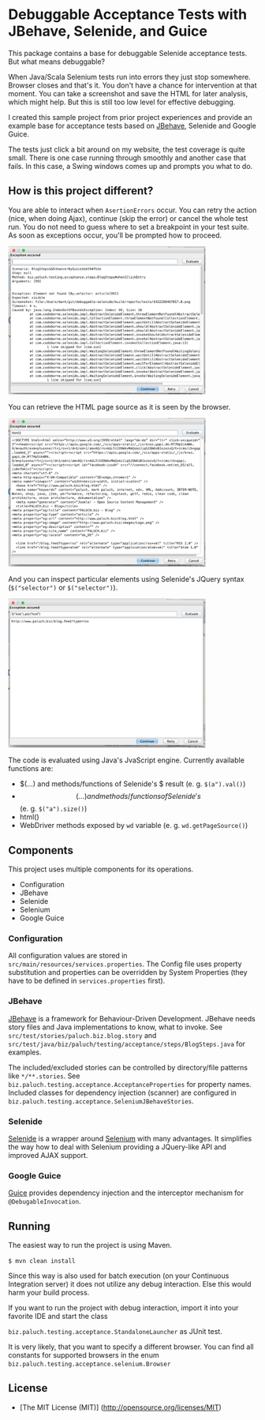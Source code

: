 # Debuggable Acceptance Tests with JBehave, Selenide, and Guice

This package contains a base for debuggable Selenide acceptance tests. But what means debuggable?

When Java/Scala Selenium tests run into errors they just stop somewhere. Browser closes and that's it. You don't have a chance for
intervention at that moment. You can take a screenshot and save the HTML for later analysis, which might help. But this is
still too low level for effective debugging.

I created this sample project from prior project experiences and provide an example base for acceptance tests based
on [JBehave](http://jbehave.org), Selenide and Google Guice.

The tests just click a bit around on my website, the test coverage is quite small. There is one case running through smoothly and another
case that fails. In this case, a Swing windows comes up and prompts you what to do.

## How is this project different?

You are able to interact when `AsertionErrors` occur. You can retry the action (nice, when doing Ajax),
continue (skip the error) or cancel the whole test run. You do not need to guess where to set a breakpoint in your test suite.
As soon as exceptions occur, you'll be prompted how to proceed.

<img src="images/debug-screen.png" width="400" >

You can retrieve the HTML page source as it is seen by the browser. 

<img src="images/debug-evaluate.png" width="400" >

And you can inspect particular elements using Selenide's JQuery syntax (`$("selector")` or `$("selector")`).

<img src="images/debug-evaluate-jquery-style.png" width="400" >

The code is evaluated using Java's JvaScript engine. Currently available functions are:

 * $(...) and methods/functions of Selenide's $ result (e. g. `$(a").val()`)
 * $$(...) and methods/functions of Selenide's $$ (e. g. `$("a").size()`)
 * html()
 * WebDriver methods exposed by `wd` variable (e. g. `wd.getPageSource()`)

## Components

This project uses multiple components for its operations.

* Configuration
* JBehave
* Selenide
* Selenium
* Google Guice

### Configuration

All configuration values are stored in `src/main/resources/services.properties`. The Config file uses property substitution and
properties can be overridden by System Properties (they have to be defined in `services.properties` first).

### JBehave

[JBehave](http://jbehave.org) is a framework for Behaviour-Driven Development. JBehave needs story files and Java implementations
to know, what to invoke. See `src/test/stories/paluch.biz.blog.story` and `src/test/java/biz/paluch/testing/acceptance/steps/BlogSteps.java`
for examples.

The included/excluded stories can be controlled by directory/file patterns like `*/**.stories`. See `biz.paluch.testing.acceptance.AcceptanceProperties` for
property names. Included classes for dependency injection (scanner) are configured in `biz.paluch.testing.acceptance.SeleniumJBehaveStories`.

### Selenide
[Selenide](http://selenide.org) is a wrapper around [Selenium](http://docs.seleniumhq.org/projects/webdriver/) with many advantages.
It simplifies the way how to deal with Selenium providing a JQuery-like API and improved AJAX support.

### Google Guice

[Guice](https://github.com/google/guice) provides dependency injection and the interceptor mechanism for `@DebugableInvocation`.


## Running

The easiest way to run the project is using Maven.

`$ mvn clean install`

Since this way is also used for batch execution (on your Continuous Integration server) it does not utilize any debug interaction.
Else this would harm your build process.

If you want to run the project with debug interaction, import it into your favorite IDE and start the class

`biz.paluch.testing.acceptance.StandaloneLauncher` as JUnit test.

It is very likely, that you want to specify a different browser. You can find all constants for supported browsers in the
enum `biz.paluch.testing.acceptance.selenium.Browser`


License
-------
* [The MIT License (MIT)] (http://opensource.org/licenses/MIT)
